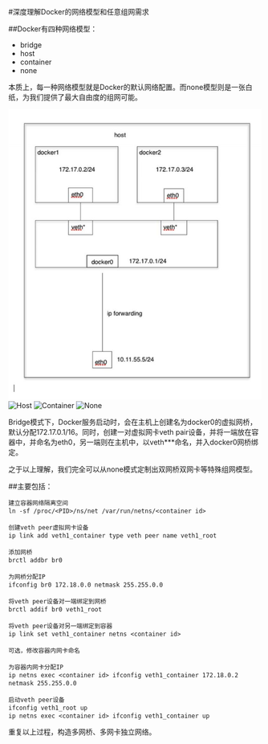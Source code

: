 #深度理解Docker的网络模型和任意组网需求

##Docker有四种网络模型：
* bridge
* host
* container
* none

本质上，每一种网络模型就是Docker的默认网络配置。而none模型则是一张白纸，为我们提供了最大自由度的组网可能。

![Bridge](https://github.com/microhuang/docker-network/blob/master/pic.png)
![Host](pic2.jpg)
![Container](pic3.jpg)
![None](pic4.jpg)

Bridge模式下，Docker服务启动时，会在主机上创建名为docker0的虚拟网桥，默认分配172.17.0.1/16。同时，创建一对虚拟网卡veth pair设备，并将一端放在容器中，并命名为eth0，另一端则在主机中，以veth***命名，并入docker0网桥绑定。

之于以上理解，我们完全可以从none模式定制出双网桥双网卡等特殊组网模型。

##主要包括：
```
建立容器网络隔离空间
ln -sf /proc/<PID>/ns/net /var/run/netns/<container id>

创建veth peer虚拟网卡设备
ip link add veth1_container type veth peer name veth1_root

添加网桥
brctl addbr br0

为网桥分配IP
ifconfig br0 172.18.0.0 netmask 255.255.0.0

将veth peer设备对一端绑定到网桥
brctl addif br0 veth1_root

将veth peer设备对另一端绑定到容器
ip link set veth1_container netns <container id>

可选，修改容器内网卡命名

为容器内网卡分配IP
ip netns exec <container id> ifconfig veth1_container 172.18.0.2 netmask 255.255.0.0

启动veth peer设备
ifconfig veth1_root up
ip netns exec <container id> ifconfig veth1_container up
```

重复以上过程，构造多网桥、多网卡独立网络。
